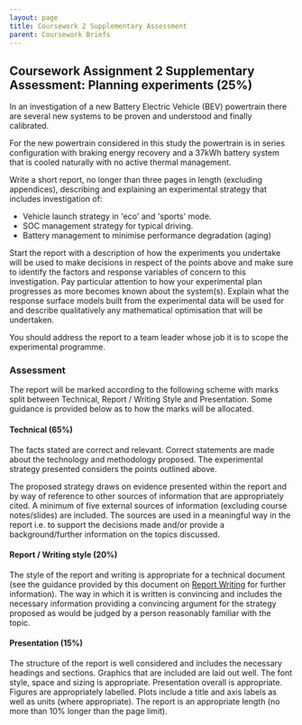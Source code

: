 ```yaml
---
layout: page
title: Coursework 2 Supplementary Assessment
parent: Coursework Briefs
---
```


## Coursework Assignment 2 Supplementary Assessment: Planning experiments (25%)

In an investigation of a new Battery Electric Vehicle (BEV) powertrain there are several new systems to be proven and understood and finally calibrated.

For the new powertrain considered in this study the powertrain is in series configuration with braking energy recovery and a 37kWh battery system that is cooled naturally with no active thermal management.

Write a short report, no longer than three pages in length (excluding appendices), describing and explaining an experimental strategy that includes investigation of:

- Vehicle launch strategy in 'eco' and 'sports' mode.
- SOC management strategy for typical driving.
- Battery management to minimise performance degradation (aging)

Start the report with a description of how the experiments you undertake will be used to make decisions in respect of the points above and make sure to identify the factors and response variables of concern to this investigation.  Pay particular attention to how your experimental plan progresses as more becomes known about the system(s). Explain what the response surface models built from the experimental data will be used for and describe qualitatively any mathematical optimisation that will be undertaken.

You should address the report to a team leader whose job it is to scope the experimental programme.

### Assessment

The report will be marked according to the following scheme with marks split between Technical, Report / Writing Style and Presentation. Some guidance is provided below as to how the marks will be allocated.

#### Technical (65%)

The facts stated are correct and relevant.  Correct statements are made about the technology and methodology proposed. The experimental strategy presented considers the points outlined above.

The proposed strategy draws on evidence presented within the report and by way of reference to other sources of information that are appropriately cited. A minimum of five external sources of information (excluding course notes/slides) are included.  The sources are used in a meaningful way in the report i.e. to support the decisions made and/or provide a background/further information on the topics discussed.

#### Report / Writing style (20%)

The style of the report and writing is appropriate for a technical document (see the guidance provided by this document on [Report Writing](https://www.lboro.ac.uk/media/wwwlboroacuk/content/library/downloads/advicesheets/Report%20writing.pdf) for further information). The way in which it is written is convincing and includes the necessary information providing a convincing argument for the strategy proposed as would be judged by a person reasonably familiar with the topic.

#### Presentation (15%)

The structure of the report is well considered and includes the necessary headings and sections. Graphics that are included are laid out well.  The font style, space and sizing is appropriate.  Presentation overall is appropriate. Figures are appropriately labelled. Plots include a title and axis labels as well as units (where appropriate). The report is an appropriate length (no more than 10% longer than the page limit).
